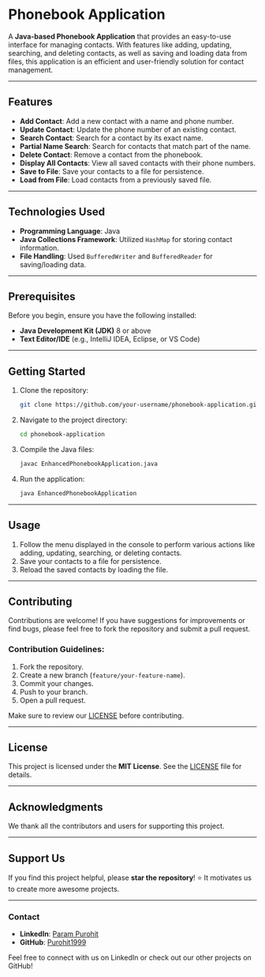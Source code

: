 
# Phonebook Application

A **Java-based Phonebook Application** that provides an easy-to-use interface for managing contacts. With features like adding, updating, searching, and deleting contacts, as well as saving and loading data from files, this application is an efficient and user-friendly solution for contact management.

---

## Features

- **Add Contact**: Add a new contact with a name and phone number.
- **Update Contact**: Update the phone number of an existing contact.
- **Search Contact**: Search for a contact by its exact name.
- **Partial Name Search**: Search for contacts that match part of the name.
- **Delete Contact**: Remove a contact from the phonebook.
- **Display All Contacts**: View all saved contacts with their phone numbers.
- **Save to File**: Save your contacts to a file for persistence.
- **Load from File**: Load contacts from a previously saved file.

---

## Technologies Used

- **Programming Language**: Java
- **Java Collections Framework**: Utilized `HashMap` for storing contact information.
- **File Handling**: Used `BufferedWriter` and `BufferedReader` for saving/loading data.

---

## Prerequisites

Before you begin, ensure you have the following installed:

- **Java Development Kit (JDK)** 8 or above
- **Text Editor/IDE** (e.g., IntelliJ IDEA, Eclipse, or VS Code)

---

## Getting Started

1. Clone the repository:

   ```bash
   git clone https://github.com/your-username/phonebook-application.git
   ```

2. Navigate to the project directory:

   ```bash
   cd phonebook-application
   ```

3. Compile the Java files:

   ```bash
   javac EnhancedPhonebookApplication.java
   ```

4. Run the application:

   ```bash
   java EnhancedPhonebookApplication
   ```

---

## Usage

1. Follow the menu displayed in the console to perform various actions like adding, updating, searching, or deleting contacts.
2. Save your contacts to a file for persistence.
3. Reload the saved contacts by loading the file.

---

## Contributing

Contributions are welcome! If you have suggestions for improvements or find bugs, please feel free to fork the repository and submit a pull request.

### Contribution Guidelines:

1. Fork the repository.
2. Create a new branch (`feature/your-feature-name`).
3. Commit your changes.
4. Push to your branch.
5. Open a pull request.

Make sure to review our [LICENSE](LICENSE) before contributing.

---

## License

This project is licensed under the **MIT License**. See the [LICENSE](LICENSE) file for details.

---

## Acknowledgments

We thank all the contributors and users for supporting this project.

---

## Support Us

If you find this project helpful, please **star the repository**! ⭐ It motivates us to create more awesome projects.

---

### Contact

- **LinkedIn**: [Param Purohit](https://www.linkedin.com/in/param-p-370616310/)
- **GitHub**: [Purohit1999](https://github.com/Purohit1999)

Feel free to connect with us on LinkedIn or check out our other projects on GitHub!
```
